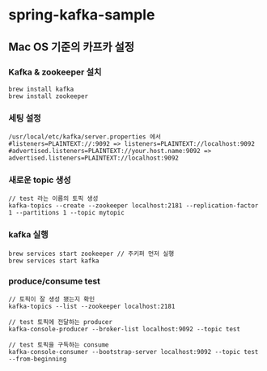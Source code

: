 # spring-kafka-sample

## Mac OS 기준의 카프카 설정

### Kafka & zookeeper 설치
```
brew install kafka
brew install zookeeper
```

### 세팅 설정
```
/usr/local/etc/kafka/server.properties 에서
#listeners=PLAINTEXT://:9092 => listeners=PLAINTEXT://localhost:9092
#advertised.listeners=PLAINTEXT://your.host.name:9092 => advertised.listeners=PLAINTEXT://localhost:9092
```

### 새로운 topic 생성
```
// test 라는 이름의 토픽 생성
kafka-topics --create --zookeeper localhost:2181 --replication-factor 1 --partitions 1 --topic mytopic
```
### kafka 실행
```
brew services start zookeeper // 주키퍼 먼저 실행
brew services start kafka
```

### produce/consume test
```
// 토픽이 잘 생성 됐는지 확인
kafka-topics --list --zookeeper localhost:2181

// test 토픽에 전달하는 producer
kafka-console-producer --broker-list localhost:9092 --topic test

// test 토픽을 구독하는 consume
kafka-console-consumer --bootstrap-server localhost:9092 --topic test --from-beginning
```